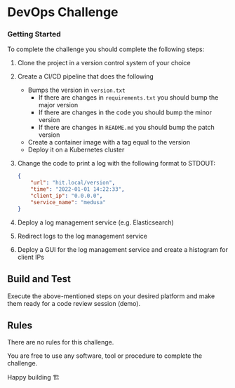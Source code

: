 # DevOps Challenge

### Getting Started

To complete the challenge you should complete the following steps:

1. Clone the project in a version control system of your choice

2. Create a CI/CD pipeline that does the following
    - Bumps the version in `version.txt`
        - If there are changes in `requirements.txt` you should bump the major version
        - If there are changes in the code you should bump the minor version
        - If there are changes in `README.md` you should bump the patch version
    - Create a container image with a tag equal to the version
    - Deploy it on a Kubernetes cluster

4. Change the code to print a log with the following format to STDOUT:
    
    ```json
    {
        "url": "hit.local/version",
        "time": "2022-01-01 14:22:33",
        "client_ip": "0.0.0.0",
        "service_name": "medusa"
    }
    ```

5. Deploy a log management service (e.g. Elasticsearch)

6. Redirect logs to the log management service

7. Deploy a GUI for the log management service and create a histogram for client IPs

## Build and Test

Execute the above-mentioned steps on your desired platform and make them ready for a code review session (demo).

## Rules

There are no rules for this challenge.

You are free to use any software, tool or procedure to complete the challenge.

Happy building 🏗️
